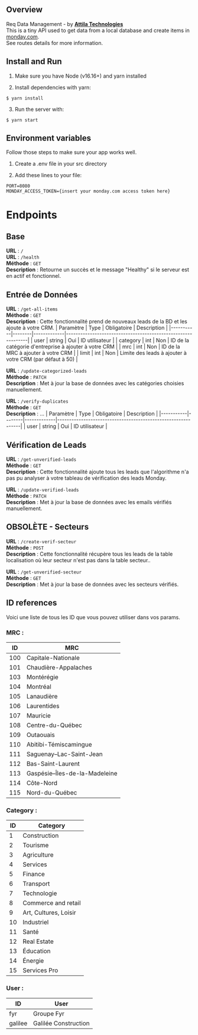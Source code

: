 ## Overview

Req Data Management - by [**Attila Technologies**](https://www.attila-technologies.com/)
<br>This is a tiny API used to get data from a local database and create items in [monday.com](https://try.monday.com/d8x1zdvc4fg5).
<br>See routes details for more information.

## Install and Run

1. Make sure you have Node (v16.16+) and yarn installed

2. Install dependencies with yarn:

```
$ yarn install
```

3. Run the server with:

```
$ yarn start
```

## Environment variables

Follow those steps to make sure your app works well.

1. Create a .env file in your src directory

2. Add these lines to your file:

```
PORT=8080
MONDAY_ACCESS_TOKEN={insert your monday.com access token here}
```

# Endpoints

## Base

**URL** : `/`\
**URL** : `/health`\
**Méthode** : `GET`\
**Description** : Retourne un succès et le message "Healthy" si le serveur est en actif et fonctionnel.

## Entrée de Données

**URL** : `/get-all-items`\
**Méthode** : `GET`\
**Description** : Cette fonctionnalité prend de nouveaux leads de la BD et les ajoute à votre CRM.
| Paramètre | Type | Obligatoire | Description |
|-----------|--------|-------------|--------------------------------------------------------------|
| user | string | Oui | ID utilisateur |
| category | int | Non | ID de la catégorie d'entreprise à ajouter à votre CRM |
| mrc | int | Non | ID de la MRC à ajouter à votre CRM |
| limit | int | Non | Limite des leads à ajouter à votre CRM (par défaut à 50) |

**URL** : `/update-categorized-leads`\
**Méthode** : `PATCH`\
**Description** : Met à jour la base de données avec les catégories choisies manuellement.

**URL** : `/verify-duplicates`\
**Méthode** : `GET`\
**Description** : ...
| Paramètre | Type | Obligatoire | Description |
|-----------|--------|-------------|--------------------------------------------------------------|
| user | string | Oui | ID utilisateur |

## Vérification de Leads

**URL** : `/get-unverified-leads`\
**Méthode** : `GET`\
**Description** : Cette fonctionnalité ajoute tous les leads que l'algorithme n'a pas pu analyser à votre tableau de vérification des leads Monday.

**URL** : `/update-verified-leads`\
**Méthode** : `PATCH`\
**Description** : Met à jour la base de données avec les emails vérifiés manuellement.

## OBSOLÈTE - Secteurs

**URL** : `/create-verif-secteur`\
**Méthode** : `POST`\
**Description** : Cette fonctionnalité récupère tous les leads de la table localisation où leur secteur n'est pas dans la table secteur..

**URL** : `/get-unverified-secteur`\
**Méthode** : `GET`\
**Description** : Met à jour la base de données avec les secteurs vérifiés.

## ID references

Voici une liste de tous les ID que vous pouvez utiliser dans vos params.

### MRC :

| ID  | MRC                           |
| --- | ----------------------------- |
| 100 | Capitale-Nationale            |
| 101 | Chaudière-Appalaches          |
| 103 | Montérégie                    |
| 104 | Montréal                      |
| 105 | Lanaudière                    |
| 106 | Laurentides                   |
| 107 | Mauricie                      |
| 108 | Centre-du-Québec              |
| 109 | Outaouais                     |
| 110 | Abitibi-Témiscamingue         |
| 111 | Saguenay–Lac-Saint-Jean       |
| 112 | Bas-Saint-Laurent             |
| 113 | Gaspésie–Îles-de-la-Madeleine |
| 114 | Côte-Nord                     |
| 115 | Nord-du-Québec                |

### Category :

| ID  | Category              |
| --- | --------------------- |
| 1   | Construction          |
| 2   | Tourisme              |
| 3   | Agriculture           |
| 4   | Services              |
| 5   | Finance               |
| 6   | Transport             |
| 7   | Technologie           |
| 8   | Commerce and retail   |
| 9   | Art, Cultures, Loisir |
| 10  | Industriel            |
| 11  | Santé                 |
| 12  | Real Estate           |
| 13  | Éducation             |
| 14  | Énergie               |
| 15  | Services Pro          |

### User :

| ID      | User                 |
| ------- | -------------------- |
| fyr     | Groupe Fyr           |
| galilee | Galilée Construction |
